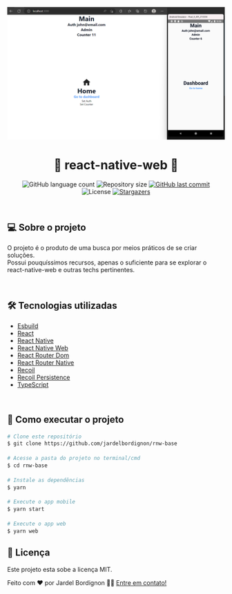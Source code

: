 <div align="center">
  <img alt="react-native-web example apps" src="./assets/rnw-base.png" />
</div>

<h1 align="center"> 
	🚀 react-native-web 🚀
</h2>

<p align="center">
  <img alt="GitHub language count" src="https://img.shields.io/github/languages/count/jardelbordignon/rnw-base?color=%2304D361">

  <img alt="Repository size" src="https://img.shields.io/github/repo-size/jardelbordignon/rnw-base">
  
  <a href="https://github.com/jardelbordignon/rnw-base/commits/master">
    <img alt="GitHub last commit" src="https://img.shields.io/github/last-commit/jardelbordignon/rnw-base">
  </a>

  <img alt="License" src="https://img.shields.io/badge/license-MIT-brightgreen">
   <a href="https://github.com/jardelbordignon/rnw-base/stargazers">
    <img alt="Stargazers" src="https://img.shields.io/github/stars/jardelbordignon/rnw-base?style=social">
  </a>
</p>

</div>

<br/>

## 💻 Sobre o projeto

O projeto é o produto de uma busca por meios práticos de se criar soluções.<br/>
Possui pouquíssimos recursos, apenas o suficiente para se explorar o react-native-web e outras techs pertinentes.

<br/>

## 🛠 Tecnologias utilizadas

- [Esbuild][esbuild]
- [React][reactjs]
- [React Native][rn]
- [React Native Web][rnw]
- [React Router Dom][rrd]
- [React Router Native][rrn]
- [Recoil][recoil]
- [Recoil Persistence][recoil-persistence]
- [TypeScript][typescript]

<br/>

## 🚀 Como executar o projeto

```bash
# Clone este repositório
$ git clone https://github.com/jardelbordignon/rnw-base

# Acesse a pasta do projeto no terminal/cmd
$ cd rnw-base

# Instale as dependências
$ yarn

# Execute o app mobile 
$ yarn start

# Execute o app web
$ yarn web
```

## 📝 Licença

Este projeto esta sobe a licença MIT.

Feito com ❤️ por Jardel Bordignon 👋🏽 [Entre em contato!](https://www.linkedin.com/in/tgmarinho/)

[typescript]: https://www.typescriptlang.org/
[reactjs]: https://reactjs.org
[esbuild]: https://esbuild.github.io/
[rn]: https://facebook.github.io/react-native/
[rnw]: https://necolas.github.io/react-native-web/
[recoil]: https://recoiljs.org/
[recoil-persistence]: https://github.com/davwheat/recoil-persistence/
[rrd]: https://www.npmjs.com/package/react-router-dom/
[rrn]: https://www.npmjs.com/package/react-router-native/
[yarn]: https://yarnpkg.com/
[vscode]: https://code.visualstudio.com/
[vceditconfig]: https://marketplace.visualstudio.com/items?itemName=EditorConfig.EditorConfig
[license]: https://opensource.org/licenses/MIT
[vceslint]: https://marketplace.visualstudio.com/items?itemName=dbaeumer.vscode-eslint
[prettier]: https://marketplace.visualstudio.com/items?itemName=esbenp.prettier-vscode